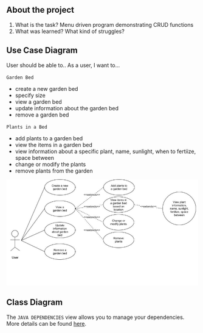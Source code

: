 ## About the project

1. What is the task? Menu driven program demonstrating CRUD functions
2. What was learned? What kind of struggles?


## Use Case Diagram
User should be able to..
As a user, I want to...

`Garden Bed`
- create a new garden bed
- specify size
- view a garden bed
- update information about the garden bed
- remove a garden bed

`Plants in a Bed`
- add plants to a garden bed
- view the items in a garden bed
- view information about a specific plant, name, sunlight, when to fertiize, space between
- change or modify the plants
- remove plants from the garden


![Use Case Diagram](images/UseCaseDiagram-Gardinr.jpg)



## Class Diagram

The `JAVA DEPENDENCIES` view allows you to manage your dependencies. More details can be found [here](https://github.com/microsoft/vscode-java-pack/blob/master/release-notes/v0.9.0.md#work-with-jar-files-directly).
